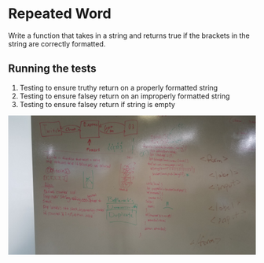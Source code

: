 # Repeated Word

Write a function that takes in a string and returns true if the brackets in the string are correctly formatted.

## Running the tests

1. Testing to ensure truthy return on a properly formatted string
2. Testing to ensure falsey return on an improperly formatted string
3. Testing to ensure falsey return if string is empty

![Whiteboarding image](assets/multi-bracket-validation.jpg)